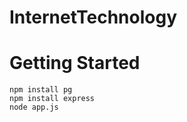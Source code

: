 # InternetTechnology

# Getting Started
```shell
npm install pg
npm install express
node app.js
```
